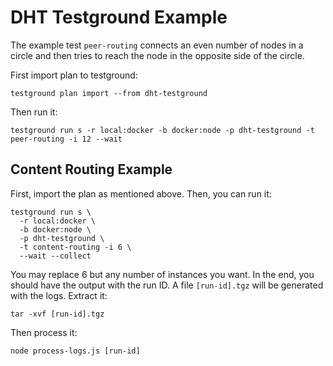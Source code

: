 
# DHT Testground Example

The example test `peer-routing` connects an even number of nodes in a circle and then tries to reach the node in the opposite side of the circle.

First import plan to testground:

```
testground plan import --from dht-testground
```

Then run it:

```
testground run s -r local:docker -b docker:node -p dht-testground -t peer-routing -i 12 --wait
```


## Content Routing Example

First, import the plan as mentioned above. Then, you can run it:

```
testground run s \
  -r local:docker \
  -b docker:node \
  -p dht-testground \
  -t content-routing -i 6 \
  --wait --collect
```

You may replace 6 but any number of instances you want. In the end, you should have the output with the run ID. A file `[run-id].tgz` will be generated with the logs. Extract it:

```
tar -xvf [run-id].tgz
```

Then process it:

```
node process-logs.js [run-id]
```
